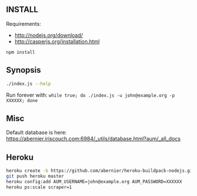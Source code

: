 ## INSTALL

Requirements:

 - http://nodejs.org/download/
 - http://casperjs.org/installation.html

```
npm install
```

## Synopsis

```sh
./index.js --help
```

Run forever with: `while true; do ./index.js -u john@example.org -p XXXXXX; done`

## Misc

Default database is here: https://abernier.iriscouch.com:6984/_utils/database.html?aum/_all_docs

## Heroku

```sh
heroku create -b https://github.com/abernier/heroku-buildpack-nodejs.git
git push heroku master
heroku config:add AUM_USERNAME=john@example.org AUM_PASSWORD=XXXXXX
heroku ps:scale scraper=1
```